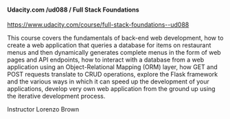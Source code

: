 #### Udacity.com /ud088 / Full Stack Foundations

https://www.udacity.com/course/full-stack-foundations--ud088

This course covers the fundamentals of back-end web development, how to create a web application that queries a database for items on restaurant menus and then dynamically generates complete menus in the form of web pages and API endpoints, how to interact with a database from a web application using an Object-Relational Mapping (ORM) layer, how GET and POST requests translate to CRUD operations, explore the Flask framework and the various ways in which it can speed up the development of your applications, develop very own web application from the ground up using the iterative development process.

Instructor Lorenzo Brown